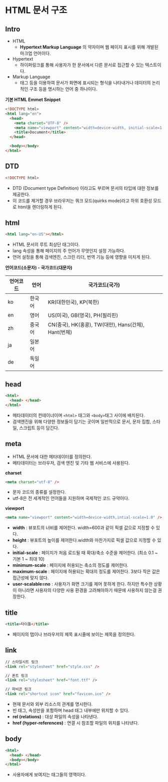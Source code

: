 # HTML 문서 구조

## Intro

- HTML
  - **Hypertext Markup Language** 의 약자이며 웹 페이지 표시를 위해 개발된 마크업 언어이다.
- Hypertext
  - 하이퍼링크를 통해 사용자가 한 문서에서 다른 문서로 접근할 수 있는 텍스트이다.
- Markup Language
  - 태그 등을 이용하여 문서가 화면에 표시되는 형식을 나타내거나 데이터의 논리적인 구조 등을 명시하는 언어 중 하나이다.

**기본 HTML Emmet Snippet**

```html
<!DOCTYPE html>
<html lang="en">
  <head>
    <meta charset="UTF-8" />
    <meta name="viewport" content="width=device-width, initial-scale=1.0" />
    <title>Document</title>
  </head>

  <body></body>
</html>
```

## DTD

```html
<!DOCTYPE html>
```

- DTD (Document type Definition) 이라고도 부르며 문서의 타입에 대한 정보를 제공한다.
- 이 코드를 제거할 경우 브라우저는 쿼크 모드(quirks mode)라고 하위 호환성 모드로 html을 렌더링하게 된다.

## html

```html
<html lang="en-US"></html>
```

- HTML 문서의 루트 최상단 태그이다.
- lang 속성을 통해 페이지의 주 언어가 무엇인지 설정 가능하다.
- 언어 설정을 통해 검색엔진, 스크린 리더, 번역 기능 등에 영향을 미치게 된다.

**언어코드(소문자) - 국가코드(대문자)**

| 언어코드 | 언어   | 국가코드(국가)                                       |
| -------- | ------ | ---------------------------------------------------- |
| ko       | 한국어 | KR(대한민국), KP(북한)                               |
| en       | 영어   | US(미국), GB(영국), PH(필리핀)                       |
| zh       | 중국어 | CN(중국), HK(홍콩), TW(대만), Hans(간체), Hant(번체) |
| ja       | 일본어 |                                                      |
| de       | 독일어 |                                                      |

## head

```html
<html>
  <head> </head>
</html>
```

- 메타데이터의 컨테이너이며 `<html>` 태그와 `<body>`태그 사이에 배치된다.
- 검색엔진을 위해 다양한 정보들이 담기는 곳이며 일반적으로 문서, 문자 집합, 스타일, 스크립트 등이 담긴다.

## meta

- HTML 문서에 대한 메타데이터를 정의한다.
- 메타데이터는 브라우저, 검색 엔진 및 기타 웹 서비스에 사용된다.

**charset**

```html
<meta charset="utf-8" />
```

- 문자 코드의 종류를 설정한다.
- utf-8은 전 세계적인 언어들을 지원하며 국제적인 코드 규약이다.

**viewport**

```html
<meta name="viewport" content="width=device-width,intial-scale=1.0" />
```

- <b>width</b> : 뷰포트의 너비를 제어한다. width=600과 같이 픽셀 값으로 지정할 수 있다.
- <b>height</b> : 뷰포트의 높이를 제어한다.width와 마찬가지로 픽셀 값으로 지정할 수 있다.
- <b>initial-scale</b> : 페이지가 처음 로드될 때 확대/축소 수준을 제어한다. (최소 0.1 ~ 기본 1 ~ 최대 10)
- <b>minimum-scale</b> : 페이지에 허용되는 축소의 정도를 제어한다.
- <b>maximum-scale</b> : 페이지에 허용되는 확대의 정도를 제어한다. 3보다 작은 값은 접근성에 맞지 않다.
- <b>user-scalable=no</b> : 사용자가 화면 크기를 제어 못하게 한다. 하지만 특수한 상황이 아니라면 사용자의
  다양한 사용 환경을 고려해야하기 때문에 사용하지 않는걸 권장한다.

## title

```html
<title>타이틀</title>
```

- 페이지의 탭이나 브라우저의 제목 표시줄에 보이는 제목을 정의한다.

## link

```html
// 스타일시트 링크
<link rel="stylesheet" href="style.css" />

// 폰트 링크
<link rel="stylesheet" href="font.ttf" />

// 파비콘 링크
<link rel="shortcut icon" href="favicon.ico" />
```

- 현재 문서와 외부 리소스의 관계를 명시한다.
- 빈 태그, 속성만을 포함하며 head 태그 내부에만 위치할 수 있다.
- <b>rel (relations)</b> : 대상 파일의 속성을 나타낸다.
- <b>href (hyper-references)</b> : 연결 시 참조할 파일의 위치를 나타낸다.

## body

```html
<html>
  <head> </head>
  <body></body>
</html>
```

- 사용자에게 보여지는 태그들의 영역이다.
